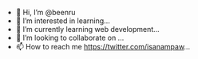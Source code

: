 - 👋 Hi, I’m @beenru
- 👀 I’m interested in learning...
- 🌱 I’m currently learning web development...
- 💞️ I’m looking to collaborate on ...
- 📫 How to reach me https://twitter.com/isanampaw...

<!---
beenru/beenru is a ✨ special ✨ repository because its `README.md` (this file) appears on your GitHub profile.
You can click the Preview link to take a look at your changes.
--->
